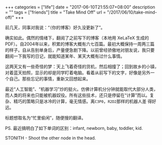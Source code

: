 +++
categories = ["life"]
date = "2017-06-10T21:55:07+08:00"
description = ""
tags = ["friends"]
title = "Take Mind Off"
url = "/2017/06/10/take-mind-off/"
+++

前几天，同事对我说：“（你的博客）好久没更新了”。

确实如此。偶然的情绪下，翻阅了之前写下的博客（本地用 XeLaTeX 生成的
PDF）。自2004年以来，积累的博客大概有六七百篇。最初大概保持一周两三篇
的样子。自从告别单身后，产量便急剧下降。以前曾经骄傲地对朋友说，我只要
翻阅一下我写的日记，就能知道某年、某天大概有过什么事情。

这两天又有一些奇怪的梦：天上飞着奇怪的货机，然后相撞了；回到故乡的小镇，
对着蓝天拍照，显示的却是同学盯着电脑。看着从前写下的文字，好像是另外一
个自己。那些忘记的事情，重新又回想起来。

最近“人工智能”、“机器学习”炒的挺火。仿佛计算机分分钟就能取代大部分人类，
而人类的将来也只能被机器奴役。所有这些技术，还只是停留在“计算”而以。复
杂、精巧的策略只是冰冷的计算，毫无情感。离`C3P0`，`R2D2`那样的机器人差
得好远。

标题想取名为“忙里偷闲”，随便搜的翻译。

PS. 最近搞明白了如下单词的区别：infant, newborn, baby, toddler, kid.

STONITH - Shoot the other node in the head.
